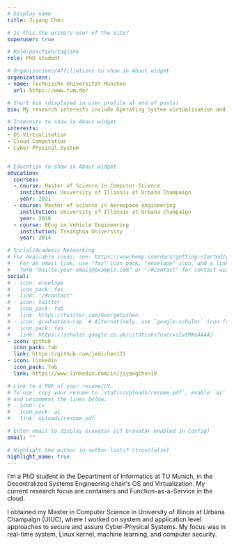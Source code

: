 ```yaml
---
# Display name
title: Jiyang Chen

# Is this the primary user of the site?
superuser: true

# Role/position/tagline
role: PhD student

# Organizations/Affiliations to show in About widget
organizations:
- name: Technische Universität München
  url: https://www.tum.de/

# Short bio (displayed in user profile at end of posts)
bio: My research interests include Operating System virtualisation and cloud computation.

# Interests to show in About widget
interests:
- OS-Virtualisation
- Cloud Computation
- Cyber-Physical System


# Education to show in About widget
education:
  courses:
  - course: Master of Science in Computer Science
    institution: University of Illinois at Urbana Champaign
    year: 2021
  - course: Master of Science in Aerospace engineering
    institution: University of Illinois at Urbana Champaign
    year: 2016
  - course: BEng in Vehicle Engineering
    institution: Tshinghua University
    year: 2014

# Social/Academic Networking
# For available icons, see: https://wowchemy.com/docs/getting-started/page-builder/#icons
#   For an email link, use "fas" icon pack, "envelope" icon, and a link in the
#   form "mailto:your-email@example.com" or "/#contact" for contact widget.
social:
# - icon: envelope
#   icon_pack: fas
#   link: '/#contact'
# - icon: twitter
#   icon_pack: fab
#   link: https://twitter.com/GeorgeCushen
# - icon: graduation-cap  # Alternatively, use `google-scholar` icon from `ai` icon pack
#   icon_pack: fas
#   link: https://scholar.google.co.uk/citations?user=sIwtMXoAAAAJ
- icon: github
  icon_pack: fab
  link: https://github.com/jedichen121
- icon: linkedin
  icon_pack: fab
  link: https://www.linkedin.com/in/jiyangchen10

# Link to a PDF of your resume/CV.
# To use: copy your resume to `static/uploads/resume.pdf`, enable `ai` icons in `params.toml`, 
# and uncomment the lines below.
# - icon: cv
#   icon_pack: ai
#   link: uploads/resume.pdf

# Enter email to display Gravatar (if Gravatar enabled in Config)
email: ""

# Highlight the author in author lists? (true/false)
highlight_name: true
---
```



I’m a PhD student in the Department of Informatics at TU Munich, in the Decentralized Systems Engineering chair's OS and Virtualization. My current research focus are containers and Function-as-a-Service in the cloud.

I obtained my Master in Computer Science in University of Illinois at Urbana Champaign (UIUC), where I worked on system and application level approaches to secure and assure Cyber-Physical Systems. My focus was in real-time system, Linux kernel, machine learning, and computer security.

<!-- {{< icon name="download" pack="fas" >}} Download my {{< staticref "uploads/demo_resume.pdf" "newtab" >}}resumé{{< /staticref >}}. -->
